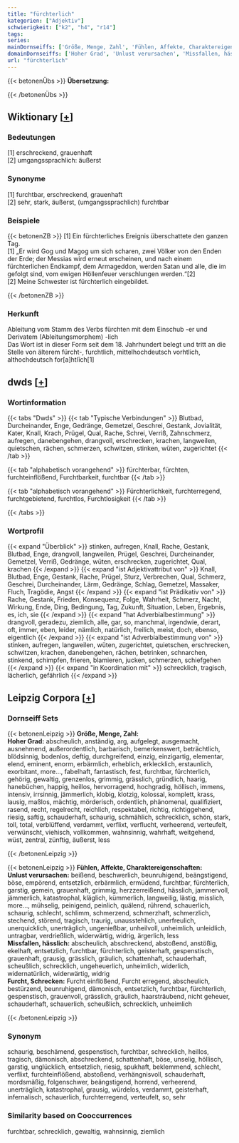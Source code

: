 ```yaml
---
title: "fürchterlich"
kategorien: ["Adjektiv"]
schwierigkeit: ["k2", "h4", "r14"]
tags:
series:
mainDornseiffs: ['Größe, Menge, Zahl', 'Fühlen, Affekte, Charaktereigenschaften']
domainDornseiffs: ['Hoher Grad', 'Unlust verursachen', 'Missfallen, hässlich', 'Furcht, Schrecken']
url: "fürchterlich"
---
```


{{< betonenÜbs >}}
**Übersetzung:**  
  
{{< /betonenÜbs >}}

## Wiktionary [[+](https://de.wiktionary.org/wiki/fürchterlich)]

### Bedeutungen
[1] erschreckend, grauenhaft  
[2] umgangssprachlich: äußerst  

### Synonyme
[1] furchtbar, erschreckend, grauenhaft  
[2] sehr, stark, äußerst, (umgangssprachlich) furchtbar  

### Beispiele
{{< betonenZB >}}
[1] Ein fürchterliches Ereignis überschattete den ganzen Tag.  
[1] „Er wird Gog und Magog um sich scharen, zwei Völker von den Enden der Erde; der Messias wird erneut erscheinen, und nach einem fürchterlichen Endkampf, dem Armageddon, werden Satan und alle, die im gefolgt sind, vom ewigen Höllenfeuer verschlungen werden.“[2]  
[2] Meine Schwester ist fürchterlich eingebildet.  

{{< /betonenZB >}}
### Herkunft
Ableitung vom Stamm des Verbs fürchten mit dem Einschub -er und Derivatem (Ableitungsmorphem) -lich  
Das Wort ist in dieser Form seit dem 18. Jahrhundert belegt und tritt an die Stelle von älterem fürcht-, furchtlich, mittelhochdeutsch vorhtlich, althochdeutsch for[a]htlīch[1]  



## dwds [[+](https://www.dwds.de/wb/fürchterlich)]

### Wortinformation
{{< tabs "Dwds" >}}
{{< tab "Typische Verbindungen" >}}
Blutbad, Durcheinander, Enge, Gedränge, Gemetzel, Geschrei, Gestank, Jovialität, Kater, Knall, Krach, Prügel, Qual, Rache, Schrei, Verriß, Zahnschmerz, aufregen, danebengehen, drangvoll, erschrecken, krachen, langweilen, quietschen, rächen, schmerzen, schwitzen, stinken, wüten, zugerichtet
{{< /tab >}}

{{< tab "alphabetisch vorangehend" >}}
fürchterbar, fürchten, furchteinflößend, Furchtbarkeit, furchtbar
{{< /tab >}}

{{< tab "alphabetisch vorangehend" >}}
Fürchterlichkeit, furchterregend, furchtgebietend, furchtlos, Furchtlosigkeit
{{< /tab >}}

{{< /tabs >}}

### Wortprofil
{{< expand "Überblick" >}} stinken, aufregen, Knall, Rache, Gestank, Blutbad, Enge, drangvoll, langweilen, Prügel, Geschrei, Durcheinander, Gemetzel, Verriß, Gedränge, wüten, erschrecken, zugerichtet, Qual, krachen {{< /expand >}}
{{< expand "ist Adjektivattribut von" >}} Knall, Blutbad, Enge, Gestank, Rache, Prügel, Sturz, Verbrechen, Qual, Schmerz, Geschrei, Durcheinander, Lärm, Gedränge, Schlag, Gemetzel, Massaker, Fluch, Tragödie, Angst {{< /expand >}}
{{< expand "ist Prädikativ von" >}} Rache, Gestank, Frieden, Konsequenz, Folge, Wahrheit, Schmerz, Nacht, Wirkung, Ende, Ding, Bedingung, Tag, Zukunft, Situation, Leben, Ergebnis, es, ich, sie {{< /expand >}}
{{< expand "hat Adverbialbestimmung" >}} drangvoll, geradezu, ziemlich, alle, gar, so, manchmal, irgendwie, derart, oft, immer, eben, leider, nämlich, natürlich, freilich, meist, doch, ebenso, eigentlich {{< /expand >}}
{{< expand "ist Adverbialbestimmung von" >}} stinken, aufregen, langweilen, wüten, zugerichtet, quietschen, erschrecken, schwitzen, krachen, danebengehen, rächen, betrinken, schnarchen, stinkend, schimpfen, frieren, blamieren, jucken, schmerzen, schiefgehen {{< /expand >}}
{{< expand "in Koordination mit" >}} schrecklich, tragisch, lächerlich, gefährlich {{< /expand >}}

## Leipzig Corpora [[+](https://corpora.uni-leipzig.de/en/res?word=fürchterlich&corpusId=deu_newscrawl-public_2018)]

### Dornseiff Sets
{{< betonenLeipzig >}}
**Größe, Menge, Zahl:**  
**Hoher Grad:** abscheulich, anständig, arg, aufgelegt, ausgemacht, ausnehmend, außerordentlich, barbarisch, bemerkenswert, beträchtlich, blödsinnig, bodenlos, deftig, durchgreifend, einzig, einzigartig, elementar, elend, eminent, enorm, erbärmlich, erheblich, erklecklich, erstaunlich, exorbitant, more..., fabelhaft, fantastisch, fest, furchtbar, fürchterlich, gehörig, gewaltig, grenzenlos, grimmig, grässlich, gründlich, haarig, hanebüchen, happig, heillos, hervorragend, hochgradig, höllisch, immens, intensiv, irrsinnig, jämmerlich, klobig, klotzig, kolossal, komplett, krass, lausig, maßlos, mächtig, mörderisch, ordentlich, phänomenal, qualifiziert, rasend, recht, regelrecht, reichlich, respektabel, richtig, richtiggehend, riesig, saftig, schauderhaft, schaurig, schmählich, schrecklich, schön, stark, toll, total, verblüffend, verdammt, verflixt, verflucht, verheerend, verteufelt, verwünscht, viehisch, vollkommen, wahnsinnig, wahrhaft, weitgehend, wüst, zentral, zünftig, äußerst, less  

{{< /betonenLeipzig >}}


{{< betonenLeipzig >}}
**Fühlen, Affekte, Charaktereigenschaften:**  
**Unlust verursachen:** beißend, beschwerlich, beunruhigend, beängstigend, böse, empörend, entsetzlich, erbärmlich, ermüdend, furchtbar, fürchterlich, garstig, gemein, grauenhaft, grimmig, herzzerreißend, hässlich, jammervoll, jämmerlich, katastrophal, kläglich, kümmerlich, langweilig, lästig, misslich, more..., mühselig, peinigend, peinlich, quälend, rührend, schauerlich, schaurig, schlecht, schlimm, schmerzend, schmerzhaft, schmerzlich, stechend, störend, tragisch, traurig, unausstehlich, unerfreulich, unerquicklich, unerträglich, ungenießbar, unheilvoll, unheimlich, unleidlich, untragbar, verdrießlich, widerwärtig, widrig, ärgerlich, less  
**Missfallen, hässlich:** abscheulich, abschreckend, abstoßend, anstößig, ekelhaft, entsetzlich, furchtbar, fürchterlich, geisterhaft, gespenstisch, grauenhaft, grausig, grässlich, gräulich, schattenhaft, schauderhaft, scheußlich, schrecklich, ungeheuerlich, unheimlich, widerlich, widernatürlich, widerwärtig, widrig  
**Furcht, Schrecken:** Furcht einflößend, Furcht erregend, abscheulich, bestürzend, beunruhigend, dämonisch, entsetzlich, furchtbar, fürchterlich, gespenstisch, grauenvoll, grässlich, gräulich, haarsträubend, nicht geheuer, schauderhaft, schauerlich, scheußlich, schrecklich, unheimlich  

{{< /betonenLeipzig >}}

### Synonym
schaurig, beschämend, gespenstisch, furchtbar, schrecklich, heillos, tragisch, dämonisch, abschreckend, schattenhaft, böse, unselig, höllisch, garstig, unglücklich, entsetzlich, riesig, spukhaft, beklemmend, schlecht, verflixt, furchteinflößend, abstoßend, verhängnisvoll, schauderhaft, mordsmäßig, folgenschwer, beängstigend, horrend, verheerend, unerträglich, katastrophal, grausig, würdelos, verdammt, geisterhaft, infernalisch, schauerlich, furchterregend, verteufelt, so, sehr


### Similarity based on Cooccurrences
furchtbar, schrecklich, gewaltig, wahnsinnig, ziemlich

